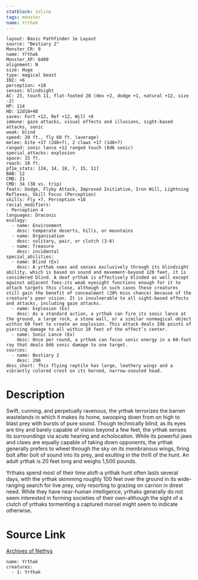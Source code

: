 ```yaml
---
statblock: inline
tags: monster
name: Yrthak
---
```

```statblock
layout: Basic Pathfinder 1e Layout
source: "Bestiary 2"
Monster_CR: 9
name: Yrthak
Monster_XP: 6400
alignment: N
size: Huge
type: magical beast
INI: +6
perception: +18
senses: blindsight
AC: 23, touch 11, flat-footed 20 (dex +2, dodge +1, natural +12, size -2)
HP: 114
HD: 12d10+48
saves: Fort +12, Ref +12, Will +8
immune: gaze attacks, visual effects and illusions, sight-based attacks, sonic
weak: blind
speed: 20 ft., fly 60 ft. (average)
melee: bite +17 (2d6+7), 2 claws +17 (1d8+7)
ranged: sonic lance +12 ranged touch (8d6 sonic)
special_attacks: explosion
space: 15 ft.
reach: 10 ft.
pf1e_stats: [24, 14, 18, 7, 15, 11]
BAB: 12
CMB: 21
CMD: 34 (38 vs. trip)
feats: Dodge, Flyby Attack, Improved Initiative, Iron Will, Lightning Reflexes, Skill Focus (Perception)
skills: Fly +7, Perception +18
racial_modifiers:
- Perception 4
languages: Draconic
ecology:
  - name: Environment
    desc: temperate deserts, hills, or mountains
  - name: Organisation
    desc: solitary, pair, or clutch (3-6)
  - name: Treasure
    desc: incidental
special_abilities:
  - name: Blind (Ex)
    desc: A yrthak sees and senses exclusively through its blindsight ability, which is based on sound and movement-beyond 120 feet, it is considered blind. A deaf yrthak is effectively blinded as well except against adjacent foes-its weak eyesight functions enough for it to attack targets this close, although in such cases these creatures still gain the benefit of concealment (20% miss chance) because of the creature’s poor vision. It is invulnerable to all sight-based effects and attacks, including gaze attacks.
  - name: Explosion (Ex)
    desc: As a standard action, a yrthak can fire its sonic lance at the ground, a large rock, a stone wall, or a similar nonmagical object within 60 feet to create an explosion. This attack deals 2d6 points of piercing damage to all within 10 feet of the effect’s center.
  - name: Sonic Lance (Ex)
    desc: Once per round, a yrthak can focus sonic energy in a 60-foot ray that deals 8d6 sonic damage to one target.
sources:
  - name: Bestiary 2
    desc: 290
desc_short: This flying reptile has large, leathery wings and a vibrantly colored crest on its horned, narrow-snouted head.
```
# Description
Swift, cunning, and perpetually ravenous, the yrthak terrorizes the barren wastelands in which it makes its home, swooping down from on high to blast prey with bursts of pure sound. Though technically blind, as its eyes are tiny and barely capable of vision beyond a few feet, the yrthak senses its surroundings via acute hearing and echolocation. While its powerful jaws and claws are equally capable of taking down opponents, the yrthak generally prefers to wheel through the sky on its membranous wings, firing bolt after bolt of sound into its prey, and exulting in the thrill of the hunt. An adult yrthak is 20 feet long and weighs 1,500 pounds.

Yrthaks spend most of their time aloft-a yrthak hunt often lasts several days, with the yrthak skimming roughly 100 feet over the ground in its wide-ranging search for live prey, only resorting to grazing on carrion in direst need. While they have near-human intelligence, yrthaks generally do not seem interested in forming societies of their own-although the sight of a clutch of yrthaks tormenting a captured morsel might seem to indicate otherwise.
# Source Link
[Archives of Nethys](https://aonprd.com/MonsterDisplay.aspx?ItemName=Yrthak)
```encounter-table
name: Yrthak
creatures:
  - 1: Yrthak
```
